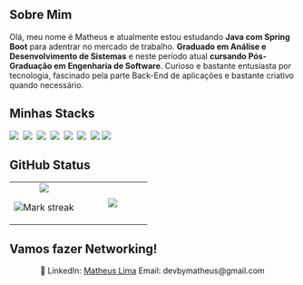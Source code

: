 ## Sobre Mim

Olá, meu nome é Matheus e atualmente estou estudando **Java com Spring Boot** para adentrar no mercado de trabalho. **Graduado em Análise e Desenvolvimento de Sistemas** e neste período atual **cursando Pós-Graduação em Engenharia de Software**. Curioso e bastante entusiasta por tecnologia, fascinado pela parte Back-End de aplicações e bastante criativo quando necessário.

## Minhas Stacks

<img src="https://img.shields.io/badge/Java-%23ED8B00.svg?logo=openjdk&logoColor=white"> 
<img src="https://img.shields.io/badge/Spring%20Boot-6DB33F?logo=springboot&logoColor=fff"> 
<img src="https://img.shields.io/badge/MySQL-4479A1?logo=mysql&logoColor=fff"> 
<img src="https://img.shields.io/badge/Postgres-%23316192.svg?logo=postgresql&logoColor=white"> 
<img src="https://img.shields.io/badge/MongoDB-%234ea94b.svg?logo=mongodb&logoColor=white"> 
<img src="https://img.shields.io/badge/CSS-1572B6?logo=css3&logoColor=fff"> 
<img src="https://img.shields.io/badge/HTML-%23E34F26.svg?logo=html5&logoColor=white">
<img src="https://img.shields.io/badge/Docker-2496ED?logo=docker&logoColor=fff"> 

## GitHub Status

<table><tbody><tr border="none"><td width="50%" align="center">
<img align="center" src="https://readme-stats-fork-mauve.vercel.app/api/?username=matheusmdg&theme=dark&show_icons=true&count_private=true">

<img alt="Mark streak" src="https://github-readme-streak-stats-five-roan.vercel.app?user=matheusmdg&theme=dark"></td><td width="50%" align="center">
<img align="center" src="https://readme-stats-fork-mauve.vercel.app/api/top-langs/?username=matheusmdg&theme=dark&hide_border=false&no-bg=true&no-frame=true&langs_count=6"></td></tr></tbody></table>

## Vamos fazer Networking!

<p align="center">🔗 LinkedIn: <a href="https://www.linkedin.com/in/devmatheuslima/" target="_blank">Matheus Lima</a> Email: devbymatheus@gmail.com</p>
